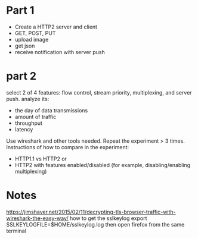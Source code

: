 # Part 1
- Create a HTTP2 server and client
- GET, POST, PUT
- upload image
- get json
- receive notification with server push

# part 2
select 2 of 4 features: flow control, stream priority, multiplexing, and server push.
analyze its:
- the day of data transmissions
- amount of traffic
- throughput
- latency

Use wireshark and other tools needed. Repeat the experiment > 3 times.
Instructions of how to compare in the experiment:
- HTTP1.1 vs HTTP2
or
- HTTP2 with features enabled/disabled (for example, disabling/enabling multiplexing)

# Notes
https://jimshaver.net/2015/02/11/decrypting-tls-browser-traffic-with-wireshark-the-easy-way/
how to get the sslkeylog
export SSLKEYLOGFILE=$HOME/sslkeylog.log
then open firefox from the same terminal 